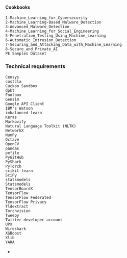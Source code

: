 #### Cookbooks 
```
1-Machine_Learning_for_Cybersecurity
2-Machine_Learning-Based_Malware_Detection
3-Advanced_Malware_Detection
4-Machine_Learning_for_Social_Engineering
5-Penetration_Testing_Using_Machine_Learning
6-Automatic_Intrusion_Detection
7-Securing_and_Attacking_Data_with_Machine_Learning
8-Secure_and_Private_AI
PE Samples Dataset
```
### Technical requirements
    Censys
    costcla
    Cuckoo Sandbox
    dpkt
    Foolbox
    Gensim
    Google API Client
    IBM's Watson
    imbalanced-learn
    Keras
    Markovify
    Natural Language Toolkit (NLTK)
    NetworkX
    NumPy
    Octave
    OpenCV
    pandas
    pefile
    PyGitHub
    PyShark
    PyTorch
    scikit-learn
    SciPy
    statsmodels
    Statsmodels
    TensorBoardX
    TensorFlow
    TensorFlow Federated
    TensorFlow Privacy
    Tldextract
    Torchvision
    Tweepy
    Twitter developer account
    UPX
    Wireshark
    XGBoost
    Xlib
    YARA
-
